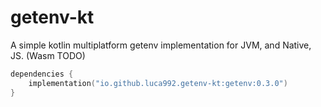 # getenv-kt
A simple kotlin multiplatform getenv implementation for JVM, and Native, JS. (Wasm TODO)

```kotlin
dependencies {
    implementation("io.github.luca992.getenv-kt:getenv:0.3.0")
}
```